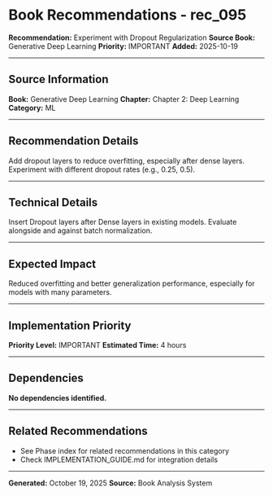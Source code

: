 # Book Recommendations - rec_095

**Recommendation:** Experiment with Dropout Regularization
**Source Book:** Generative Deep Learning
**Priority:** IMPORTANT
**Added:** 2025-10-19

---

## Source Information

**Book:** Generative Deep Learning
**Chapter:** Chapter 2: Deep Learning
**Category:** ML

---

## Recommendation Details

Add dropout layers to reduce overfitting, especially after dense layers. Experiment with different dropout rates (e.g., 0.25, 0.5).

---

## Technical Details

Insert Dropout layers after Dense layers in existing models.  Evaluate alongside and against batch normalization.

---

## Expected Impact

Reduced overfitting and better generalization performance, especially for models with many parameters.

---

## Implementation Priority

**Priority Level:** IMPORTANT
**Estimated Time:** 4 hours

---

## Dependencies

**No dependencies identified.**

---

## Related Recommendations

- See Phase index for related recommendations in this category
- Check IMPLEMENTATION_GUIDE.md for integration details

---

**Generated:** October 19, 2025
**Source:** Book Analysis System
